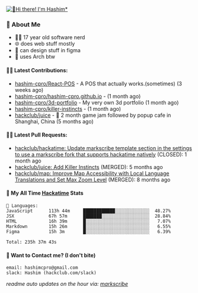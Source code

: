 [![👋Hi there! I'm Hashim*](/assets/intro.gif "Go To hashim-ali.work")](https://hashim-ali.work)

### 📖 About Me
- 👨‍💻 17 year old software nerd
- 🌐 does web stuff mostly
- 🎨 can design stuff in figma
- 🐧 uses Arch btw

#### 👷‍♂️ Latest Contributions:
- [hashim-cpro/React-POS](https://github.com/hashim-cpro/React-POS) - A POS that actually works.(sometimes) (3 weeks ago)
- [hashim-cpro/hashim-cpro.github.io](https://github.com/hashim-cpro/hashim-cpro.github.io) -  (1 month ago)
- [hashim-cpro/3d-portfolio](https://github.com/hashim-cpro/3d-portfolio) - My very own 3d portfolio (1 month ago)
- [hashim-cpro/killer-instincts](https://github.com/hashim-cpro/killer-instincts) -  (1 month ago)
- [hackclub/juice](https://github.com/hackclub/juice) - 🧃 2 month game jam followed by popup cafe in Shanghai, China (5 months ago)

#### 🧑‍💻 Latest Pull Requests:
- [hackclub/hackatime: Update markscribe template section in the settings to use a markscribe fork that supports hackatime natively](https://github.com/hackclub/hackatime/pull/258) (CLOSED): 1 month ago
- [hackclub/juice: Add  Killer Instincts](https://github.com/hackclub/juice/pull/248) (MERGED): 5 months ago
- [hackclub/map: Improve Map Accessibility with Local Language Translations and Set Max Zoom Level](https://github.com/hackclub/map/pull/12) (MERGED): 8 months ago

#### 📡 My All Time [Hackatime](https://hackatime.hackclub.com) Stats
```
💾 Languages:
JavaScript      113h 44m     ████████████░░░░░░░░░░░░░  48.27%
JSX             67h 57m      ███████░░░░░░░░░░░░░░░░░░  28.84%
HTML            16h 39m      █░░░░░░░░░░░░░░░░░░░░░░░░   7.07%
Markdown        15h 26m      █░░░░░░░░░░░░░░░░░░░░░░░░   6.55%
Figma           15h 3m       █░░░░░░░░░░░░░░░░░░░░░░░░   6.39%

Total: 235h 37m 43s
```
#### 📮 Want to Contact me? (I don't bite)
```
email: hashimcpro@gmail.com
slack: Hashim (hackclub.com/slack)
```
_readme auto updates on the hour via: [markscribe](https://github.com/hashim-cpro/markscribe)_